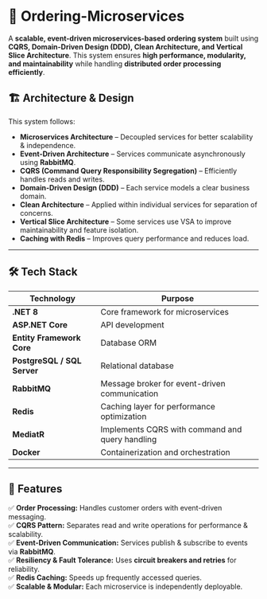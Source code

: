 # 🚀 Ordering-Microservices

A **scalable, event-driven microservices-based ordering system** built using **CQRS, Domain-Driven Design (DDD), Clean Architecture, and Vertical Slice Architecture**. This system ensures **high performance, modularity, and maintainability** while handling **distributed order processing efficiently**.

## 🏗️ Architecture & Design
This system follows:
- **Microservices Architecture** – Decoupled services for better scalability & independence.
- **Event-Driven Architecture** – Services communicate asynchronously using **RabbitMQ**.
- **CQRS (Command Query Responsibility Segregation)** – Efficiently handles reads and writes.
- **Domain-Driven Design (DDD)** – Each service models a clear business domain.
- **Clean Architecture** – Applied within individual services for separation of concerns.
- **Vertical Slice Architecture** – Some services use VSA to improve maintainability and feature isolation.
- **Caching with Redis** – Improves query performance and reduces load.

---

## 🛠️ Tech Stack
| Technology      | Purpose  |
|---------------|------------------------------------------------|
| **.NET 8**   | Core framework for microservices  |
| **ASP.NET Core**  | API development  |
| **Entity Framework Core** | Database ORM |
| **PostgreSQL / SQL Server** | Relational database |
| **RabbitMQ**  | Message broker for event-driven communication |
| **Redis**  | Caching layer for performance optimization |
| **MediatR**  | Implements CQRS with command and query handling |
| **Docker** | Containerization and orchestration |


---

## 📌 Features
✅ **Order Processing:** Handles customer orders with event-driven messaging.  
✅ **CQRS Pattern:** Separates read and write operations for performance & scalability.  
✅ **Event-Driven Communication:** Services publish & subscribe to events via **RabbitMQ**.  
✅ **Resiliency & Fault Tolerance:** Uses **circuit breakers and retries** for reliability.  
✅ **Redis Caching:** Speeds up frequently accessed queries.  
✅ **Scalable & Modular:** Each microservice is independently deployable. 
